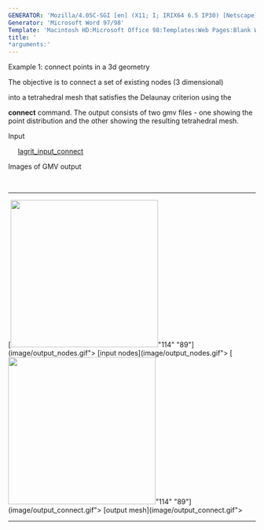 ```yaml
---
GENERATOR: 'Mozilla/4.05C-SGI [en] (X11; I; IRIX64 6.5 IP30) [Netscape]'
Generator: 'Microsoft Word 97/98'
Template: 'Macintosh HD:Microsoft Office 98:Templates:Web Pages:Blank Web Page'
title: '
*arguments:'
---
```


 Example 1: connect points in a 3d geometry

  The objective is to connect a set of existing nodes (3 dimensional)

  into a tetrahedral mesh that satisfies the Delaunay criterion using
  the

  **connect** command.
  The output consists of two gmv files - one showing the point
  distribution and the other showing the resulting tetrahedral mesh.

 Input

      [lagrit\_input\_connect](../lagrit_input_connect)

 Images of GMV output

  

   ------------------------------------------------------------------------------------------------------------------------- -------------------------------------------------------------------------------------------------------------------------------
   [<img height="300" width="300" src="https://lanl.github.io/LaGriT/assets/images/output_nodes_tn.gif">"114" "89"](image/output_nodes.gif"> [input nodes](image/output_nodes.gif">   [<img height="300" width="300" src="https://lanl.github.io/LaGriT/assets/images/output_connect_tn.gif">"114" "89"](image/output_connect.gif"> [output mesh](image/output_connect.gif">
   ------------------------------------------------------------------------------------------------------------------------- -------------------------------------------------------------------------------------------------------------------------------


